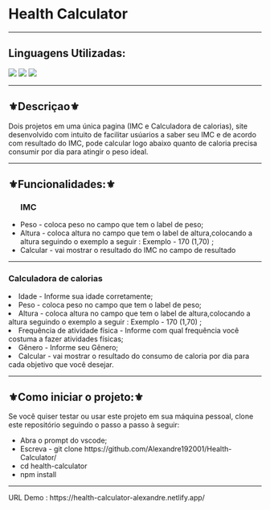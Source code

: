 <h1>Health Calculator</h1>
<hr>
<h2>Linguagens Utilizadas:</h2>

<div style="display: inline_block">
  <img src="https://img.shields.io/badge/HTML5-E34F26?style=for-the-badge&logo=html5&logoColor=white"></img> 
  <img src="https://img.shields.io/badge/Sass-CC6699?style=for-the-badge&logo=sass&logoColor=white"></img>
  <img src="https://img.shields.io/badge/JavaScript-F7DF1E?style=for-the-badge&logo=javascript&logoColor=black"></img>
</div>

<hr>
<h2>⚜️Descriçao⚜️</h2>
<p>Dois projetos em uma única pagina (IMC e Calculadora de calorias), site desenvolvido com intuito de facilitar usúarios a saber seu IMC e de acordo com 
resultado do IMC, pode calcular logo abaixo quanto de caloria precisa consumir por dia para atingir o peso ideal.</p>
<hr>
<h2>⚜️Funcionalidades:⚜️</h2>
<ul>
<h3>IMC</h3>
<li>Peso - coloca peso no campo que tem o label de peso;</li>
<li>Altura - coloca altura no campo que tem o label de altura,colocando a altura seguindo o exemplo a seguir : Exemplo - 170 (1,70) ;</li>
<li>Calcular - vai mostrar o resultado do IMC no campo de resultado</li>
</ul>
<hr>
<h3>Calculadora de calorias</h3>
<li>Idade - Informe sua idade corretamente;</li>
<li>Peso - coloca peso no campo que tem o label de peso;</li>
<li>Altura - coloca altura no campo que tem o label de altura,colocando a altura seguindo o exemplo a seguir : Exemplo - 170 (1,70) ;</li>
<li>Frequência de atividade física - Informe com qual frequência você costuma a fazer atividades físicas;</li>
<li>Gênero - Informe seu Gênero;</li>
<li>Calcular - vai mostrar o resultado do consumo de caloria por dia para cada objetivo que você desejar.</li>
</ul>
<hr>
<h2>⚜️Como iniciar o projeto:⚜️</h2>
<p>Se você quiser testar ou usar este projeto em sua máquina pessoal, clone este repositório seguindo o passo a passo à seguir:</p>
<ul>
<li>Abra o prompt do vscode;</li>
<li>Escreva - git clone https://github.com/Alexandre192001/Health-Calculator/</li>
<li>cd health-calculator</li>
<li>npm install</li>
</ul>
<hr>
URL Demo :   https://health-calculator-alexandre.netlify.app/
